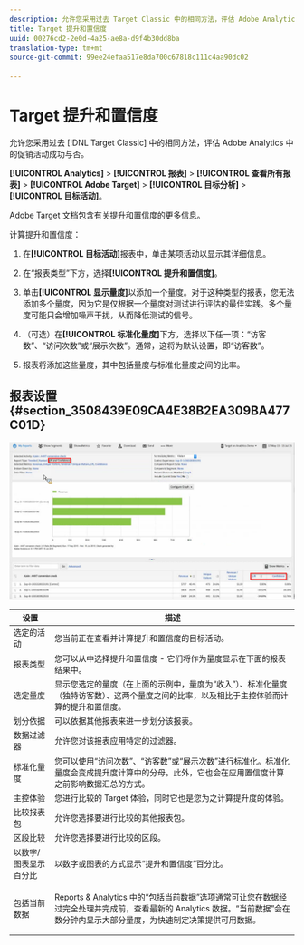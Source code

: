 ```yaml
---
description: 允许您采用过去 Target Classic 中的相同方法，评估 Adobe Analytics 中的促销活动成功与否。
title: Target 提升和置信度
uuid: 00276cd2-2e0d-4a25-ae8a-d9f4b30dd8ba
translation-type: tm+mt
source-git-commit: 99ee24efaa517e8da700c67818c111c4aa90dc02

---
```



# Target 提升和置信度

允许您采用过去 [!DNL Target Classic] 中的相同方法，评估 Adobe Analytics 中的促销活动成功与否。

**[!UICONTROL Analytics]** > **[!UICONTROL 报表]** > **[!UICONTROL 查看所有报表]** > **[!UICONTROL Adobe Target]** > **[!UICONTROL 目标分析]** > **[!UICONTROL 目标活动]**。

Adobe Target 文档包含有关[提升](https://marketing.adobe.com/resources/help/zh_CN/target/target/c_estimating_lift_in_revenue.html)和[置信度](https://marketing.adobe.com/resources/help/zh_CN/rec/c_Confidence_Level_and_Confidence_Interval.html)的更多信息。

计算提升和置信度：

1. 在&#x200B;**[!UICONTROL 目标活动]**&#x200B;报表中，单击某项活动以显示其详细信息。
1. 在“报表类型”下方，选择&#x200B;**[!UICONTROL 提升和置信度]**。
1. 单击&#x200B;**[!UICONTROL 显示量度]**&#x200B;以添加一个量度。对于这种类型的报表，您无法添加多个量度，因为它是仅根据一个量度对测试进行评估的最佳实践。多个量度可能只会增加噪声干扰，从而降低测试的信号。
1. （可选）在&#x200B;**[!UICONTROL 标准化量度]**&#x200B;下方，选择以下任一项：“访客数”、“访问次数”或“展示次数”。通常，这将为默认设置，即“访客数”。

1. 报表将添加这些量度，其中包括量度与标准化量度之间的比率。

## 报表设置 {#section_3508439E09CA4E38B2EA309BA477C01D}

![](assets/lift_confidence_ui.png)

<table id="table_0FBB257C96454CDA82D487DC68459C13"> 
 <thead> 
  <tr> 
   <th colname="col1" class="entry"> 设置 </th> 
   <th colname="col2" class="entry"> 描述 </th> 
  </tr> 
 </thead>
 <tbody> 
  <tr> 
   <td colname="col1"> 选定的活动 </td> 
   <td colname="col2"> 您当前正在查看并计算提升和置信度的目标活动。 </td> 
  </tr> 
  <tr> 
   <td colname="col1"> 报表类型 </td> 
   <td colname="col2"> 您可以从中选择提升和置信度 - 它们将作为量度显示在下面的报表结果中。 </td> 
  </tr> 
  <tr> 
   <td colname="col1"> 选定量度 </td> 
   <td colname="col2"> 显示您选定的量度（在上面的示例中，量度为“收入”）、标准化量度（独特访客数）、这两个量度之间的比率，以及相比于主控体验而计算的提升和置信度。 </td> 
  </tr> 
  <tr> 
   <td colname="col1"> 划分依据 </td> 
   <td colname="col2"> 可以依据其他报表来进一步划分该报表。 </td> 
  </tr> 
  <tr> 
   <td colname="col1"> 数据过滤器 </td> 
   <td colname="col2"> 允许您对该报表应用特定的过滤器。 </td> 
  </tr> 
  <tr> 
   <td colname="col1"> 标准化量度 </td> 
   <td colname="col2"> 您可以使用“访问次数”、“访客数”或“展示次数”进行标准化。标准化量度会变成提升度计算中的分母。此外，它也会在应用置信度计算之前影响数据汇总的方式。 </td> 
  </tr> 
  <tr> 
   <td colname="col1"> 主控体验 </td> 
   <td colname="col2"> 您进行比较的 Target 体验，同时它也是您为之计算提升度的体验。 </td> 
  </tr> 
  <tr> 
   <td colname="col1"> 比较报表包 </td> 
   <td colname="col2"> 允许您选择要进行比较的其他报表包。 </td> 
  </tr> 
  <tr> 
   <td colname="col1"> 区段比较 </td> 
   <td colname="col2"> 允许您选择要进行比较的区段。 </td> 
  </tr> 
  <tr> 
   <td colname="col1"> 以数字/图表显示百分比 </td> 
   <td colname="col2"> 以数字或图表的方式显示“提升和置信度”百分比。 </td> 
  </tr> 
  <tr> 
   <td colname="col1"> 包括当前数据 </td> 
   <td colname="col2"> <p>Reports &amp; Analytics 中的“包括当前数据”选项通常可让您在数据经过完全处理并完成前，查看最新的 Analytics 数据。“当前数据”会在数分钟内显示大部分量度，为快速制定决策提供可用数据。 </p> </td> 
  </tr> 
 </tbody> 
</table>

